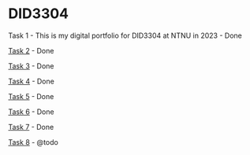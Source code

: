 # DID3304
Task 1 - This is my digital portfolio for DID3304 at NTNU in 2023 - Done

[Task 2](https://github.com/AKissMail/DID3304) - Done

[Task 3](https://github.com/AKissMail/DID3304/blob/main/assignment_3/task_3.md) - Done

[Task 4](https://github.com/AKissMail/DID3304/blob/main/assignment_4/main_py_nodes.md) - Done

[Task 5](https://github.com/AKissMail/DID3304/blob/main/assignment_5/overview_assigment_5.md) - Done 

[Task 6](https://github.com/AKissMail/DID3304/blob/main/assignment_6/overview_assigment_6.md) - Done

[Task 7](https://github.com/AKissMail/DID3304/blob/main/assignment_7/feedback.md) - Done

[Task 8](https://github.com/AKissMail/DID3304/blob/main/assignment_8/overview_assigment_8.md) - @todo 
